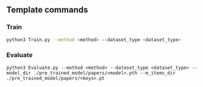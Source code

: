 ## Template commands

### Train

```bash
python3 Train.py --method <method> --dataset_type <dataset_type>

```

### Evaluate

```
python3 Evaluate.py --method <method> --dataset_type <dataset_type> --model_dir ./pre_trained_model/papers/<model>.pth --m_items_dir ./pre_trained_model/papers/<keys>.pt
```
